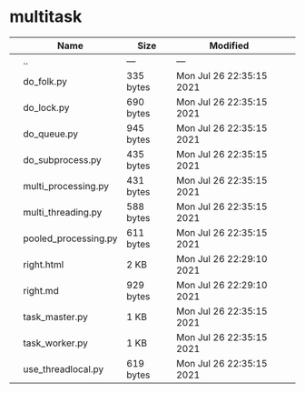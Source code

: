 # multitask

<table><thead><tr class="header"><th></th><th>Name</th><th>Size</th><th>Modified</th><th></th></tr></thead><tbody><tr class="odd"><td></td><td><span class="goup">..</span></td><td>—</td><td>—</td><td></td></tr><tr class="even"><td></td><td><span class="name">do_folk.py</span></td><td>335 bytes</td><td>Mon Jul 26 22:35:15 2021</td><td></td></tr><tr class="odd"><td></td><td><span class="name">do_lock.py</span></td><td>690 bytes</td><td>Mon Jul 26 22:35:15 2021</td><td></td></tr><tr class="even"><td></td><td><span class="name">do_queue.py</span></td><td>945 bytes</td><td>Mon Jul 26 22:35:15 2021</td><td></td></tr><tr class="odd"><td></td><td><span class="name">do_subprocess.py</span></td><td>435 bytes</td><td>Mon Jul 26 22:35:15 2021</td><td></td></tr><tr class="even"><td></td><td><span class="name">multi_processing.py</span></td><td>431 bytes</td><td>Mon Jul 26 22:35:15 2021</td><td></td></tr><tr class="odd"><td></td><td><span class="name">multi_threading.py</span></td><td>588 bytes</td><td>Mon Jul 26 22:35:15 2021</td><td></td></tr><tr class="even"><td></td><td><span class="name">pooled_processing.py</span></td><td>611 bytes</td><td>Mon Jul 26 22:35:15 2021</td><td></td></tr><tr class="odd"><td></td><td><span class="name">right.html</span></td><td>2 KB</td><td>Mon Jul 26 22:29:10 2021</td><td></td></tr><tr class="even"><td></td><td><span class="name">right.md</span></td><td>929 bytes</td><td>Mon Jul 26 22:29:10 2021</td><td></td></tr><tr class="odd"><td></td><td><span class="name">task_master.py</span></td><td>1 KB</td><td>Mon Jul 26 22:35:15 2021</td><td></td></tr><tr class="even"><td></td><td><span class="name">task_worker.py</span></td><td>1 KB</td><td>Mon Jul 26 22:35:15 2021</td><td></td></tr><tr class="odd"><td></td><td><span class="name">use_threadlocal.py</span></td><td>619 bytes</td><td>Mon Jul 26 22:35:15 2021</td><td></td></tr></tbody></table>
